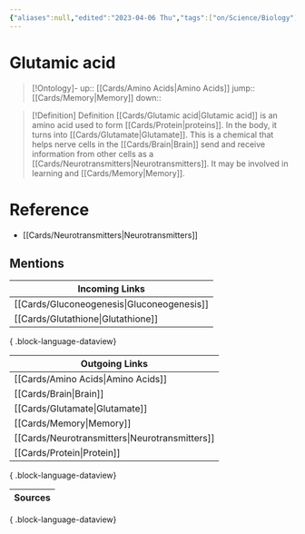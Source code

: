 ```yaml
---
{"aliases":null,"edited":"2023-04-06 Thu","tags":["on/Science/Biology"],"date created":"2022-12-03 Sat","dg-publish":true,"permalink":"/cards/glutamic-acid/","dgPassFrontmatter":true}
---
```


# Glutamic acid

> [!Ontology]-
> up:: [[Cards/Amino Acids\|Amino Acids]]
> jump:: [[Cards/Memory\|Memory]]
> down:: 

> [!Definition] Definition
> [[Cards/Glutamic acid\|Glutamic acid]] is an amino acid used to form [[Cards/Protein\|proteins]]. In the body, it turns into [[Cards/Glutamate\|Glutamate]]. This is a chemical that helps nerve cells in the [[Cards/Brain\|Brain]] send and receive information from other cells as a [[Cards/Neurotransmitters\|Neurotransmitters]]. It may be involved in learning and [[Cards/Memory\|Memory]].

# Reference

- [[Cards/Neurotransmitters\|Neurotransmitters]]

## Mentions

| Incoming Links                                |
| --------------------------------------------- |
| [[Cards/Gluconeogenesis\|Gluconeogenesis]] |
| [[Cards/Glutathione\|Glutathione]]         |

{ .block-language-dataview}

| Outgoing Links                                    |
| ------------------------------------------------- |
| [[Cards/Amino Acids\|Amino Acids]]             |
| [[Cards/Brain\|Brain]]                         |
| [[Cards/Glutamate\|Glutamate]]                 |
| [[Cards/Memory\|Memory]]                       |
| [[Cards/Neurotransmitters\|Neurotransmitters]] |
| [[Cards/Protein\|Protein]]                     |

{ .block-language-dataview}

| Sources |
| ------- |

{ .block-language-dataview}